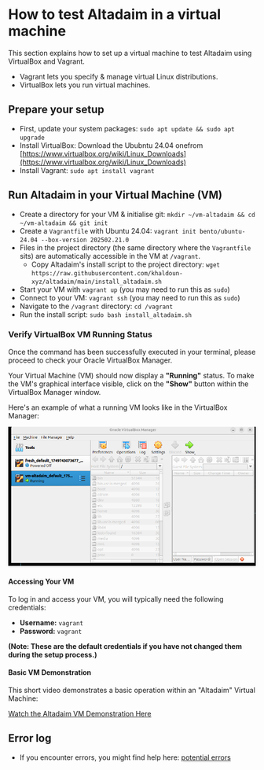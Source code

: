 # How to test Altadaim in a virtual machine

This section explains how to set up a virtual machine to test Altadaim
using VirtualBox and Vagrant.

- Vagrant lets you specify & manage virtual Linux distributions.
- VirtualBox lets you run virtual machines.

## Prepare your setup

- First, update your system packages: `sudo apt update && sudo apt upgrade`
- Install VirtualBox: Download the Ububntu 24.04 onefrom [https://www.virtualbox.org/wiki/Linux_Downloads](https://www.virtualbox.org/wiki/Linux_Downloads)
- Install Vagrant: `sudo apt install vagrant`

## Run Altadaim in your Virtual Machine (VM)

- Create a directory for your VM & initialise git:
  `mkdir ~/vm-altadaim && cd ~/vm-altadaim && git init`
- Create a `Vagrantfile` with Ubuntu 24.04:
  `vagrant init bento/ubuntu-24.04 --box-version 202502.21.0`
- Files in the project directory (the same directory where the `Vagrantfile` sits)
  are automatically accessible in the VM at `/vagrant`.
  - Copy Altadaim's install script to the project directory:
    `wget https://raw.githubusercontent.com/khaldoun-xyz/altadaim/main/install_altadaim.sh`
- Start your VM with `vagrant up` (you may need to run this as `sudo`)
- Connect to your VM: `vagrant ssh` (you may need to run this as `sudo`)
- Navigate to the `/vagrant` directory: `cd /vagrant`
- Run the install script: `sudo bash install_altadaim.sh`

### Verify VirtualBox VM Running Status

Once the command has been successfully executed in your terminal, please proceed to check your Oracle VirtualBox Manager.

Your Virtual Machine (VM) should now display a **"Running"** status. To make the VM's graphical interface visible, click on the **"Show"** button within the VirtualBox Manager window.

Here's an example of what a running VM looks like in the VirtualBox Manager:

![VirtualBox VM Running Status Screenshot](img/screenshot-vm-manager.png)

#### Accessing Your VM

To log in and access your VM, you will typically need the following credentials:

* **Username:** `vagrant`
* **Password:** `vagrant`

**(Note: These are the default credentials if you have not changed them during the setup process.)**

#### Basic VM Demonstration

This short video demonstrates a basic operation within an "Altadaim" Virtual Machine:

[Watch the Altadaim VM Demonstration Here](https://www.loom.com/share/2db65f3ce37543589a6ce449e25431f0?sid=a37d8fcb-6b9e-4629-bb90-6ff9f4a73f1d)
  
## Error log

- If you encounter errors, you might find help here: [potential errors](/docs/potential_errors.md)
